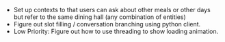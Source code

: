 - Set up contexts to that users can ask about other meals or other days
but refer to the same dining hall (any combination of entities)
- Figure out slot filling / conversation branching using python client.
- Low Priority: Figure out how to use threading to show loading animation.

